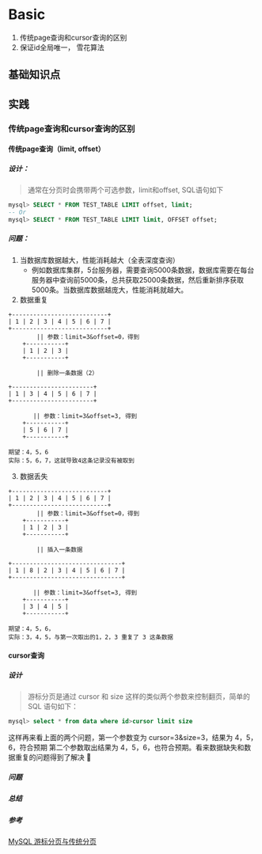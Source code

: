 # Basic

1. 传统page查询和cursor查询的区别
2. 保证id全局唯一， 雪花算法

## 基础知识点

## 实践
### 传统page查询和cursor查询的区别
#### 传统page查询（limit, offset）
##### 设计：
  > 通常在分页时会携带两个可选参数，limit和offset, SQL语句如下
```sql
mysql> SELECT * FROM TEST_TABLE LIMIT offset, limit;
-- Or
mysql> SELECT * FROM TEST_TABLE LIMIT limit, OFFSET offset;
```
##### 问题：
1. 当数据库数据越大，性能消耗越大（全表深度查询）
   * 例如数据库集群，5台服务器，需要查询5000条数据，数据库需要在每台服务器中查询前5000条，总共获取25000条数据，然后重新排序获取5000条。当数据库数据越庞大，性能消耗就越大。
2. 数据重复 
```
+---------------------------+
| 1 | 2 | 3 | 4 | 5 | 6 | 7 |
+---------------------------+
        || 参数：limit=3&offset=0，得到      
    +-----------+
    | 1 | 2 | 3 |
    +-----------+

        || 删除一条数据（2）

+-----------------------+
| 1 | 3 | 4 | 5 | 6 | 7 |
+-----------------------+

       || 参数：limit=3&offset=3, 得到
    +-----------+
    | 5 | 6 | 7 |
    +-----------+

期望：4，5，6
实际：5，6，7，这就导致4这条记录没有被取到
```
3. 数据丢失
```
+---------------------------+
| 1 | 2 | 3 | 4 | 5 | 6 | 7 |
+---------------------------+
        || 参数：limit=3&offset=0，得到      
    +-----------+
    | 1 | 2 | 3 |
    +-----------+

        || 插入一条数据

+-------------------------------+
| 1 | 8 | 2 | 3 | 4 | 5 | 6 | 7 |
+-------------------------------+

       || 参数：limit=3&offset=3, 得到
    +-----------+
    | 3 | 4 | 5 |
    +-----------+

期望：4，5，6，
实际：3，4，5，与第一次取出的1，2，3 重复了 3 这条数据
```

#### cursor查询
##### 设计
  > 游标分页是通过 cursor 和 size 这样的类似两个参数来控制翻页，简单的 SQL 语句如下：
```sql
mysql> select * from data where id>cursor limit size
```
这样再来看上面的两个问题，第一个参数变为 cursor=3&size=3，结果为 4，5，6，符合预期
第二个参数取出结果为 4，5，6，也符合预期。看来数据缺失和数据重复的问题得到了解决 🎉
##### 问题

##### 总结

##### 参考
[MySQL 游标分页与传统分页](https://github.com/x1ah/Blog/issues/15)